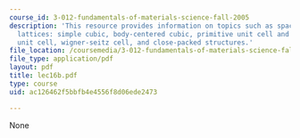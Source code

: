```yaml
---
course_id: 3-012-fundamentals-of-materials-science-fall-2005
description: 'This resource provides information on topics such as space groups, bravais
  lattices: simple cubic, body-centered cubic, primitive unit cell and conventional
  unit cell, wigner-seitz cell, and close-packed structures.'
file_location: /coursemedia/3-012-fundamentals-of-materials-science-fall-2005/ac126462f5bbfb4e4556f8d06ede2473_lec16b.pdf
file_type: application/pdf
layout: pdf
title: lec16b.pdf
type: course
uid: ac126462f5bbfb4e4556f8d06ede2473

---
```

None